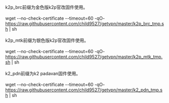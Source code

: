 <br>k2p_brc前缀为金色版k2p官改固件使用。</br>
<br>wget --no-check-certificate --timeout=60 -qO- https://raw.githubusercontent.com/child9527/getvpn/master/k2p_brc_tmp.sh | sh</br>
<br>k2p_mtk前缀为银色版k2p官改固件使用。</br>
<br>wget --no-check-certificate --timeout=60 -qO- https://raw.githubusercontent.com/child9527/getvpn/master/k2p_mtk_tmp.sh | sh</br>
<br>k2_pdn前缀为k2 padavan固件使用。</br>
<br>wget --no-check-certificate --timeout=60 -qO- https://raw.githubusercontent.com/child9527/getvpn/master/k2_pdn_tmp.sh | sh</br>
